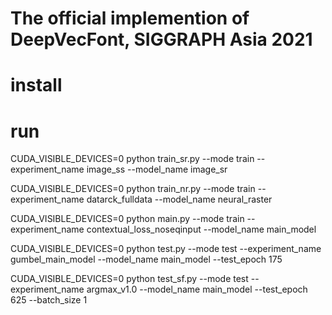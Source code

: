 # The official implemention of DeepVecFont, SIGGRAPH Asia 2021

# install



# run



CUDA_VISIBLE_DEVICES=0 python train_sr.py --mode train --experiment_name image_ss --model_name image_sr

CUDA_VISIBLE_DEVICES=0 python train_nr.py --mode train --experiment_name datarck_fulldata --model_name neural_raster

CUDA_VISIBLE_DEVICES=0 python main.py --mode train --experiment_name contextual_loss_noseqinput --model_name main_model

CUDA_VISIBLE_DEVICES=0 python test.py --mode test --experiment_name gumbel_main_model --model_name main_model --test_epoch 175

CUDA_VISIBLE_DEVICES=0 python test_sf.py --mode test --experiment_name argmax_v1.0 --model_name main_model --test_epoch 625 --batch_size 1
